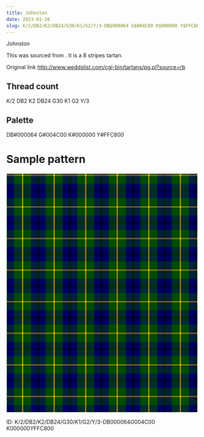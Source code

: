 ```yaml
---
title: Johnston
date: 2023-01-28
slug: K/2/DB2/K2/DB24/G30/K1/G2/Y/3-DB$000064 G$004C00 K$000000 Y$FFC800
---
```

Johnston

This was sourced from <no value>.  It is a 8 stripes tartan.

Original link http://www.weddslist.com/cgi-bin/tartans/pg.pl?source=rb

## Thread count
K/2 DB2 K2 DB24 G30 K1 G2 Y/3

## Palette
DB#000064 G#004C00 K#000000 Y#FFC800

# Sample pattern

![Tartan detail](tartan.png "K/2 DB2 K2 DB24 G30 K1 G2 Y/3 tartan")

ID: K/2/DB2/K2/DB24/G30/K1/G2/Y/3-DB$000064 G$004C00 K$000000 Y$FFC800